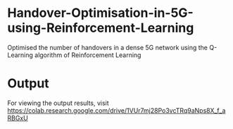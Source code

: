 # Handover-Optimisation-in-5G-using-Reinforcement-Learning
Optimised the number of handovers in a dense 5G network using the Q-Learning algorithm of Reinforcement Learning

# Output
For viewing the output results, visit https://colab.research.google.com/drive/1VUr7mj28Po3vcTRq9aNps8X_f_aRBGxU 
